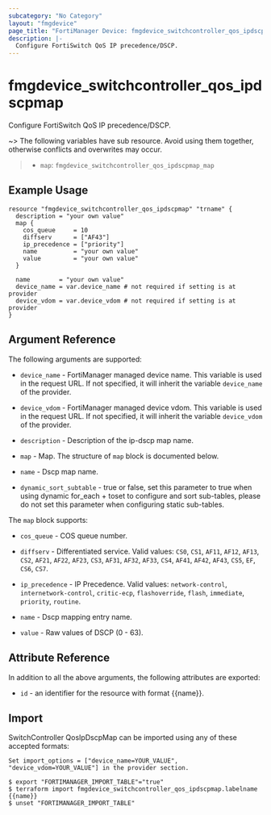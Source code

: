 ```yaml
---
subcategory: "No Category"
layout: "fmgdevice"
page_title: "FortiManager Device: fmgdevice_switchcontroller_qos_ipdscpmap"
description: |-
  Configure FortiSwitch QoS IP precedence/DSCP.
---
```


# fmgdevice_switchcontroller_qos_ipdscpmap
Configure FortiSwitch QoS IP precedence/DSCP.

~> The following variables have sub resource. Avoid using them together, otherwise conflicts and overwrites may occur.
>- `map`: `fmgdevice_switchcontroller_qos_ipdscpmap_map`



## Example Usage

```hcl
resource "fmgdevice_switchcontroller_qos_ipdscpmap" "trname" {
  description = "your own value"
  map {
    cos_queue     = 10
    diffserv      = ["AF43"]
    ip_precedence = ["priority"]
    name          = "your own value"
    value         = "your own value"
  }

  name        = "your own value"
  device_name = var.device_name # not required if setting is at provider
  device_vdom = var.device_vdom # not required if setting is at provider
}
```

## Argument Reference


The following arguments are supported:

* `device_name` - FortiManager managed device name. This variable is used in the request URL. If not specified, it will inherit the variable `device_name` of the provider.
* `device_vdom` - FortiManager managed device vdom. This variable is used in the request URL. If not specified, it will inherit the variable `device_vdom` of the provider.

* `description` - Description of the ip-dscp map name.
* `map` - Map. The structure of `map` block is documented below.
* `name` - Dscp map name.
* `dynamic_sort_subtable` - true or false, set this parameter to true when using dynamic for_each + toset to configure and sort sub-tables, please do not set this parameter when configuring static sub-tables.

The `map` block supports:

* `cos_queue` - COS queue number.
* `diffserv` - Differentiated service. Valid values: `CS0`, `CS1`, `AF11`, `AF12`, `AF13`, `CS2`, `AF21`, `AF22`, `AF23`, `CS3`, `AF31`, `AF32`, `AF33`, `CS4`, `AF41`, `AF42`, `AF43`, `CS5`, `EF`, `CS6`, `CS7`.

* `ip_precedence` - IP Precedence. Valid values: `network-control`, `internetwork-control`, `critic-ecp`, `flashoverride`, `flash`, `immediate`, `priority`, `routine`.

* `name` - Dscp mapping entry name.
* `value` - Raw values of DSCP (0 - 63).


## Attribute Reference

In addition to all the above arguments, the following attributes are exported:
* `id` - an identifier for the resource with format {{name}}.

## Import

SwitchController QosIpDscpMap can be imported using any of these accepted formats:
```
Set import_options = ["device_name=YOUR_VALUE", "device_vdom=YOUR_VALUE"] in the provider section.

$ export "FORTIMANAGER_IMPORT_TABLE"="true"
$ terraform import fmgdevice_switchcontroller_qos_ipdscpmap.labelname {{name}}
$ unset "FORTIMANAGER_IMPORT_TABLE"
```

